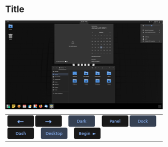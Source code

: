 # Title

<img src="../img/3_dms.png">
<table>
  <tbody>
    <tr>
      <td>
        <a href=""><img src="../btn/button_back_on.png"></a>
        <a href=""><img src="../btn/button_next_on.png"></a>
        &emsp;
        <a href=""><img src="../btn/button_dark_on.png"></a>
        &emsp;
        <a href=""><img src="../btn/button_panel_off.png"></a>
        <a href=""><img src="../btn/button_dock_on.png"></a>
        <a href=""><img src="../btn/button_dash_off.png"></a>
        &emsp;
        <a href=""><img src="../btn/button_icons_on.png"></a>
        &emsp;
        <a href=""><img src="../btn/button_begin.png"></a>
      </td>
    </tr>
  </tbody>
</table>
